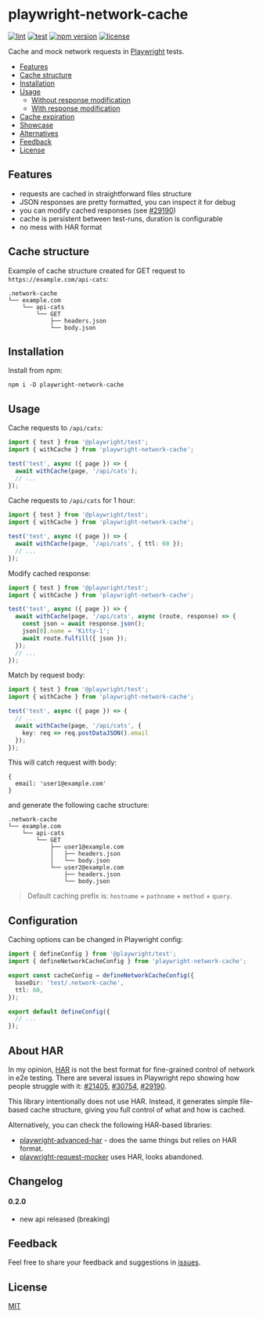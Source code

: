 # playwright-network-cache
[![lint](https://github.com/vitalets/playwright-network-cache/actions/workflows/lint.yaml/badge.svg)](https://github.com/vitalets/playwright-network-cache/actions/workflows/lint.yaml)
[![test](https://github.com/vitalets/playwright-network-cache/actions/workflows/test.yaml/badge.svg)](https://github.com/vitalets/playwright-network-cache/actions/workflows/test.yaml)
[![npm version](https://img.shields.io/npm/v/playwright-network-cache)](https://www.npmjs.com/package/playwright-network-cache)
[![license](https://img.shields.io/npm/l/playwright-network-cache)](https://github.com/vitalets/playwright-network-cache/blob/main/LICENSE)

Cache and mock network requests in [Playwright](https://playwright.dev/) tests.

<!-- toc -->

- [Features](#features)
- [Cache structure](#cache-structure)
- [Installation](#installation)
- [Usage](#usage)
  * [Without response modification](#without-response-modification)
  * [With response modification](#with-response-modification)
- [Cache expiration](#cache-expiration)
- [Showcase](#showcase)
- [Alternatives](#alternatives)
- [Feedback](#feedback)
- [License](#license)

<!-- tocstop -->

## Features

* requests are cached in straightforward files structure
* JSON responses are pretty formatted, you can inspect it for debug
* you can modify cached responses (see [#29190](https://github.com/microsoft/playwright/issues/29190))
* cache is persistent between test-runs, duration is configurable
* no mess with HAR format

## Cache structure
Example of cache structure created for GET request to `https://example.com/api-cats`:
```
.network-cache
└── example.com
    └── api-cats
        └── GET
            ├── headers.json
            └── body.json
```

## Installation
Install from npm:
```
npm i -D playwright-network-cache
```

## Usage

Cache requests to `/api/cats`:
```ts
import { test } from '@playwright/test';
import { withCache } from 'playwright-network-cache';

test('test', async ({ page }) => {
  await withCache(page, '/api/cats');
  // ...
});
```

Cache requests to `/api/cats` for 1 hour:
```ts
import { test } from '@playwright/test';
import { withCache } from 'playwright-network-cache';

test('test', async ({ page }) => {
  await withCache(page, '/api/cats', { ttl: 60 });
  // ...
});
```

Modify cached response:
```js
import { test } from '@playwright/test';
import { withCache } from 'playwright-network-cache';

test('test', async ({ page }) => {
  await withCache(page, '/api/cats', async (route, response) => {
    const json = await response.json();
    json[0].name = 'Kitty-1';
    await route.fulfill({ json });
  });
  // ...
});
```

Match by request body:
```ts
import { test } from '@playwright/test';
import { withCache } from 'playwright-network-cache';

test('test', async ({ page }) => {
  // ...
  await withCache(page, '/api/cats', { 
    key: req => req.postDataJSON().email
  });
});
```
This will catch request with body:
```
{
  email: 'user1@example.com'
}
```
and generate the following cache structure:
```
.network-cache
└── example.com
    └── api-cats
        └── GET
            ├── user1@example.com
            │   ├── headers.json
            │   └── body.json
            └── user2@example.com
                ├── headers.json
                └── body.json
```

> Default caching prefix is: `hostname` + `pathname` + `method` + `query`.

## Configuration
Caching options can be changed in Playwright config:
```ts
import { defineConfig } from '@playwright/test';
import { defineNetworkCacheConfig } from 'playwright-network-cache';

export const cacheConfig = defineNetworkCacheConfig({
  baseDir: 'test/.network-cache',
  ttl: 60,
});

export default defineConfig({
  // ...
});
```

## About HAR
In my opinion, [HAR](https://en.wikipedia.org/wiki/HAR_(file_format)) is not the best format for fine-grained control of network in e2e testing. There are several issues in Playwright repo showing how people struggle with it: [#21405](https://github.com/microsoft/playwright/issues/21405), [#30754](https://github.com/microsoft/playwright/issues/30754), [#29190](https://github.com/microsoft/playwright/issues/29190).

This library intentionally does not use HAR. Instead, it generates simple file-based cache structure, giving you full control of what and how is cached.

Alternatively, you can check the following HAR-based libraries:
* [playwright-advanced-har](https://github.com/NoamGaash/playwright-advanced-har) - does the same things but relies on HAR format.
* [playwright-request-mocker](https://github.com/kousenlsn/playwright-request-mocker) uses HAR, looks abandoned.

## Changelog

#### 0.2.0
* new api released (breaking)

## Feedback
Feel free to share your feedback and suggestions in [issues](https://github.com/vitalets/playwright-network-cache/issues).

## License
[MIT](https://github.com/vitalets/playwright-network-cache/blob/main/LICENSE)